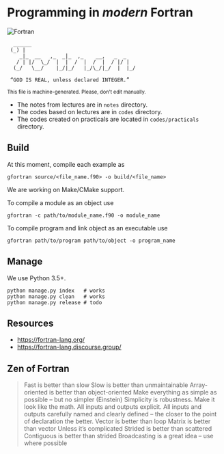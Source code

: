 # Programming in *modern* Fortran

![Fortran](https://img.shields.io/badge/Language-Fortran-darkviolet.svg)

```
  ______
 (_) |
    _|_  __   ,_  _|_  ,_    __,   _  _
   / | |/  \_/  |  |  /  |  /  |  / |/ |
  (_/   \__/    |_/|_/   |_/\_/|_/  |  |_/

 “GOD IS REAL, unless declared INTEGER.”
```

<small>This file is machine-generated. Please, don't edit manually.</small>

- The notes from lectures are in `notes` directory.
- The codes based on lectures are in `codes` directory.
- The codes created on practicals are located in `codes/practicals` directory.

## Build

At this moment, compile each example as

    gfortran source/<file_name.f90> -o build/<file_name>

We are working on Make/CMake support.

To compile a module as an object use

    gfortran -c path/to/module_name.f90 -o module_name

To compile program and link object as an executable use

    gfortran path/to/program path/to/object -o program_name

## Manage

We use Python 3.5+.

    python manage.py index   # works
    python manage.py clean   # works
    python manage.py release # todo

## Resources

- https://fortran-lang.org/
- https://fortran-lang.discourse.group/

## Zen of Fortran

> Fast is better than slow
> Slow is better than unmaintainable
> Array-oriented is better than object-oriented
> Make everything as simple as possible – but no simpler (Einstein)
> Simplicity is robustness.
> Make it look like the math.
> All inputs and outputs explicit.
> All inputs and outputs carefully named and clearly defined – the
> closer to the point of declaration the better.
> Vector is better than loop
> Matrix is better than vector
> Unless it’s complicated
> Strided is better than scattered
> Contiguous is better than strided
> Broadcasting is a great idea – use where possible
